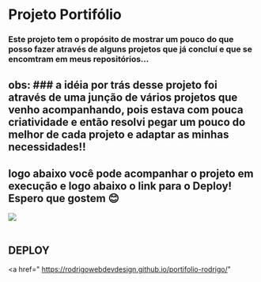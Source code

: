 # Projeto Portifólio

### Este projeto tem o propósito de mostrar um pouco do que posso fazer através de alguns projetos que já concluí e que se encomtram em meus repositórios...

## obs: ### a idéia por trás desse projeto foi através de uma junção de vários projetos que venho acompanhando, pois estava com pouca criatividade e então resolvi pegar um pouco do melhor de cada projeto e adaptar as minhas necessidades!!

## logo abaixo você pode acompanhar o projeto em execução e logo abaixo o link para o Deploy! Espero que gostem 😊

<img src="portifolio.gif">
<br> <br>

## DEPLOY

<a href=" https://rodrigowebdevdesign.github.io/portifolio-rodrigo/"
